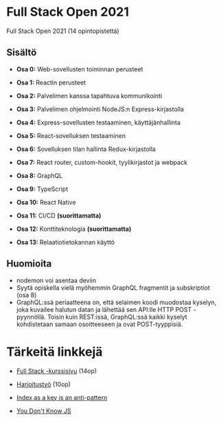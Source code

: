 # Full Stack Open 2021

Full Stack Open 2021 (14 opintopistettä)

## Sisältö

- **Osa 0:** Web-sovellusten toiminnan perusteet
- **Osa 1:** Reactin perusteet
- **Osa 2:** Palvelimen kanssa tapahtuva kommunikointi
- **Osa 3:** Palvelimen ohjelmointi NodeJS:n Express-kirjastolla
- **Osa 4:** Express-sovellusten testaaminen, käyttäjänhallinta
- **Osa 5:** React-sovelluksen testaaminen
- **Osa 6:** Sovelluksen tilan hallinta Redux-kirjastolla
- **Osa 7:** React router, custom-hookit, tyylikirjastot ja webpack
- **Osa 8:** GraphQL
- **Osa 9:** TypeScript
- **Osa 10:** React Native
 
- **Osa 11:** CI/CD **(suorittamatta)**
- **Osa 12:** Konttiteknologia **(suorittamatta)**

- **Osa 13:** Relaatiotietokannan käyttö

## Huomioita

- nodemon voi asentaa deviin
- Syytä opiskella vielä myöhemmin GraphQL fragmentit ja subskriptiot (osa 8)
- GraphQL:ssä periaatteena on, että selaimen koodi muodostaa kyselyn, joka kuvailee halutun datan ja lähettää sen API:lle HTTP POST -pyynnöllä. Toisin kuin REST:issä, GraphQL:ssä kaikki kyselyt kohdistetaan samaan osoitteeseen ja ovat POST-tyyppisiä.

# Tärkeitä linkkejä

- [Full Stack -kurssisivu](https://courses.helsinki.fi/fi/aytkt21009/129171256) (14op)
- [Harjoitustyö](https://github.com/FullStack-HY/misc/blob/main/harjoitustyo.md) (10op)

- [Index as a key is an anti-pattern](https://robinpokorny.medium.com/index-as-a-key-is-an-anti-pattern-e0349aece318)
- [You Don't Know JS](https://github.com/getify/You-Dont-Know-JS)

